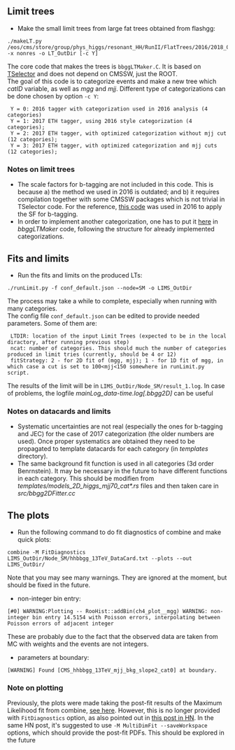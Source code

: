 ## Limit trees

* Make the small limit trees from large fat trees obtained from flashgg:

```
./makeLT.py /eos/cms/store/group/phys_higgs/resonant_HH/RunII/FlatTrees/2016/2018_05_04_HHTaggerETH/ -x nonres -o LT_OutDir [-c Y]
```

The core code that makes the trees is `bbggLTMaker.C`. It is based on
[TSelector](https://root.cern.ch/developing-tselector) and does not depend on CMSSW, just
the ROOT.  
The goal of this code is to categorize events and make a new tree which *catID* variable,
as well as *mgg* and *mjj*. Different type of categorizations can be done chosen by option `-c Y`:  
```
 Y = 0: 2016 tagger with categorization used in 2016 analysis (4 categories)
 Y = 1: 2017 ETH tagger, using 2016 style categorization (4 categories);
 Y = 2: 2017 ETH tagger, with optimized categorization without mjj cut (12 categories);
 Y = 3: 2017 ETH tagger, with optimized categorization and mjj cuts (12 categories);
```


### Notes on limit trees
* The scale factors for b-tagging are not included in this code. This is because a) the
  method we used in 2016 is outdated; and b) it requires compilation together with some
  CMSSW packages which is not trivial in TSelector code. For the reference,
  [this code](https://github.com/ResonantHbbHgg/bbggLimits/blob/edda480b80455c3d14f644629e5faaa5997cc9f0/src/bbggLTMaker.cc#L278-L340)
  was used in 2016 to apply the SF for b-tagging.
* In order to implement another categorization, one has to put it
  [here](https://github.com/ResonantHbbHgg/bbggLimits2018/blob/f031e57c6e938be983b006fc1f81a01ec53ea61a/bbggLTMaker.C#L268)
  in _bbggLTMaker_ code, following the structure for already implemented categorizations.

## Fits and limits
* Run the fits and limits on the produced LTs:

```
./runLimit.py -f conf_default.json --node=SM -o LIMS_OutDir
```  
The process may take a while to complete, especially when running with many categories.  
The config file `conf_default.json` can be edited to provide needed parameters. Some of them are:  
```
 LTDIR: location of the input Limit Trees (expected to be in the local diractory, after running previous step)
 ncat: number of categories. This should much the number of categories produced in limit tries (currently, should be 4 or 12)
 fitStrategy: 2 - for 2D fit of (mgg, mjj); 1 - for 1D fit of mgg, in which case a cut is set to 100<mjj<150 somewhere in runLimit.py script.
```

The results of the limit will be in `LIMS_OutDir/Node_SM/result_1.log`. In case of problems,
the logfile _mainLog_data-time.log[.bbgg2D]_ can be useful


### Notes on datacards and limits

* Systematic uncertainties are not real (especially the ones for b-tagging and JEC) for
  the case of 2017 categorization (the older numbers are used). Once proper systematics
  are obtained they need to be propagated to template datacards for each category (in
  _templates_ directory).
* The same background fit function is used in all categories (3d order Benrnstein). It may
  be necessary in the future to have different functions in each category. This should be
  modifien from _templates/models_2D_higgs_mjj70_cat*.rs_ files and then taken care in
  _src/bbgg2DFitter.cc_
  


## The plots 

* Run the following command to do fit diagnostics of combine and make quick plots:
``` 
combine -M FitDiagnostics LIMS_OutDir/Node_SM/hhbbgg_13TeV_DataCard.txt --plots --out LIMS_OutDir/
```  
Note that you may see many warnings. They are ignored at the moment, but should be fixed in the future.

* non-integer bin entry:  
```
[#0] WARNING:Plotting -- RooHist::addBin(ch4_plot__mgg) WARNING: non-integer bin entry 14.5154 with Poisson errors, interpolating between Poisson errors of adjacent integer
```  
These are probably due to the fact that the observed data are taken from MC with weights and the events are not integers. 
* parameters at boundary:  
```
[WARNING] Found [CMS_hhbbgg_13TeV_mjj_bkg_slope2_cat0] at boundary.
```

### Note on plotting
Previously, the plots were made taking the post-fit results of the Maximum Likelihood fit
from combine,
[see here](https://github.com/ResonantHbbHgg/bbggLimits/blob/72ae0c5d502ac4e8554ed0161c7aa345b84f5ec3/scripts/MakeSMHHFullBkgPlots.sh#L11). However,
this is no longer provided with `FitDiagnostics` option, as also pointed out in
[this post in HN](https://hypernews.cern.ch/HyperNews/CMS/get/higgs-combination/1223.html). In the same HN post, it's suggested to use 
`-M MultiDimFit --saveWorkspace` options, which should provide the post-fit PDFs. This should be explored in the future



